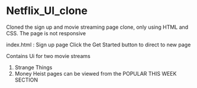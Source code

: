 # Netflix_UI_clone
Cloned the sign up and movie streaming page clone, only using HTML and CSS. The page is not responsive

index.html : Sign up page
Click the Get Started button to direct to new page

Contains Ui for two movie streams
1. Strange Things 
2. Money Heist
pages can be viewed from the POPULAR THIS WEEK SECTION
